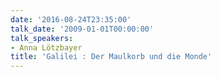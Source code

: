 ```yaml
---
date: '2016-08-24T23:35:00'
talk_date: '2009-01-01T00:00:00'
talk_speakers:
- Anna Lötzbayer
title: 'Galilei : Der Maulkorb und die Monde'
---
```

